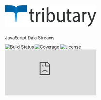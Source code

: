 # <img src="https://raw.githubusercontent.com/streamlet-dev/tributary.js/main/docs/img/icon.png?token=GHSAT0AAAAAABRDXB7ET4HR6FS3CQJ3IFTUYUX4ABA" width="300">
JavaScript Data Streams

[![Build Status](https://github.com/streamlet-dev/tributary.js/workflows/Build%20Status/badge.svg?branch=main)](https://github.com/streamlet-dev/tributary.js/actions?query=workflow%3A%22Build+Status%22)
[![Coverage](https://codecov.io/gh/streamlet-dev/tributary.js/branch/main/graph/badge.svg)](https://codecov.io/gh/streamlet-dev/tributary.js)
[![License](https://img.shields.io/github/license/streamlet-dev/tributary.js.svg)](https://github.com/streamlet-dev/tributary.js/)
[![npm](https://img.shields.io/npm/v/tributary.js)](https://www.npmjs.com/package/tributary.js)

